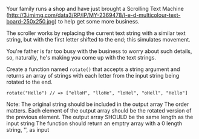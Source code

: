 Your family runs a shop and have just brought a Scrolling Text Machine (http://3.imimg.com/data3/RP/IP/MY-2369478/l-e-d-multicolour-text-board-250x250.jpg) to help get some more business.

The scroller works by replacing the current text string with a similar text string, but with the first letter shifted to the end; this simulates movement.

You're father is far too busy with the business to worry about such details, so, naturally, he's making you come up with the text strings.

Create a function named `rotate()` that accepts a string argument and returns an array of strings with each letter from the input string being rotated to the end.

`rotate("Hello") // => ["elloH", "lloHe", "loHel", "oHell", "Hello"]`

Note: The original string should be included in the output array The order matters. Each element of the output array should be the rotated version of the previous element. The output array SHOULD be the same length as the input string The function should return an emptry array with a 0 length string, '', as input